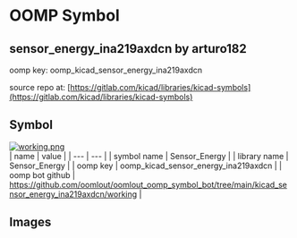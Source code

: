 # OOMP Symbol  
## sensor_energy_ina219axdcn  by arturo182  
  
oomp key: oomp_kicad_sensor_energy_ina219axdcn  
  
source repo at: [https://gitlab.com/kicad/libraries/kicad-symbols](https://gitlab.com/kicad/libraries/kicad-symbols)  
## Symbol  
  
[![working.png](working_600.png)](working.png)  
| name | value | 
| --- | --- | 
| symbol name | Sensor_Energy | 
| library name | Sensor_Energy | 
| oomp key | oomp_kicad_sensor_energy_ina219axdcn | 
| oomp bot github | https://github.com/oomlout/oomlout_oomp_symbol_bot/tree/main/kicad_sensor_energy_ina219axdcn/working | 
## Images  
